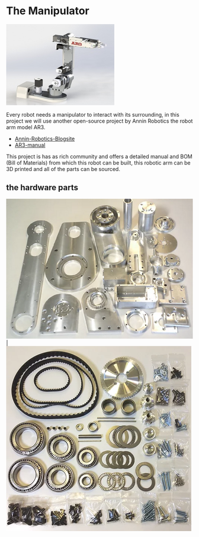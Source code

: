 # The Manipulator 
![Ar3-model](../imgs/Ar3.jpg)  

Every robot needs a manipulator to interact with its surrounding, in this
project we will use another open-source project by Annin Robotics the robot arm model AR3.  

*   [Annin-Robotics-Blogsite](https://www.anninrobotics.com/)  
*   [AR3-manual](https://drive.google.com/file/d/1RTrN32WDTpDZGJapVFAvZOyV8Nq2nmqc/view)

This project is has as rich community and offers a detailed manual and BOM (Bill of Materials) from which this robot can be built, this robotic arm can be 3D printed and all of the parts can be sourced.


## the hardware parts
![ar3-alum-parts](../imgs/last.png)|![ar3-alum-parts2](../imgs/ar3-alum-parts2.png)

